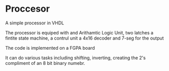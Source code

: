 # Proccesor
A simple processor in VHDL

The processor is equiped with and Arithamtic Logic Unit, two latches a fintite state machine, a contrul unit
a 4x16 decoder and 7-seg for the output

The code is implemented on a FGPA board

It can do various tasks including shifting, inverting, creating the 2's compliment of an 8 bit binary numebr.

